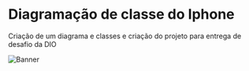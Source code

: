 
# Diagramação de classe do Iphone

Criação de um diagrama e classes e criação do projeto para entrega de desafio da DIO

![Banner](asdasd)













